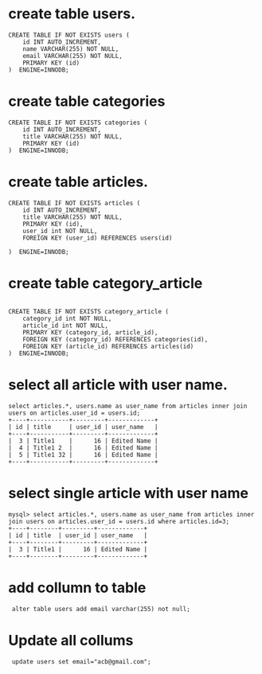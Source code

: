 # create table users.
```
CREATE TABLE IF NOT EXISTS users (
    id INT AUTO_INCREMENT,
    name VARCHAR(255) NOT NULL,
    email VARCHAR(255) NOT NULL,
    PRIMARY KEY (id)
)  ENGINE=INNODB;
```

# create table categories

```
CREATE TABLE IF NOT EXISTS categories (
    id INT AUTO_INCREMENT,
    title VARCHAR(255) NOT NULL,
    PRIMARY KEY (id)
)  ENGINE=INNODB;
```

# create table articles.
```
CREATE TABLE IF NOT EXISTS articles (
    id INT AUTO_INCREMENT,
    title VARCHAR(255) NOT NULL,
    PRIMARY KEY (id),
    user_id int NOT NULL,
    FOREIGN KEY (user_id) REFERENCES users(id)

)  ENGINE=INNODB;
```

# create table category_article
```

CREATE TABLE IF NOT EXISTS category_article (
    category_id int NOT NULL,
    article_id int NOT NULL,
    PRIMARY KEY (category_id, article_id),
    FOREIGN KEY (category_id) REFERENCES categories(id),
    FOREIGN KEY (article_id) REFERENCES articles(id)
)  ENGINE=INNODB;

```

# select all article with user name.

```
select articles.*, users.name as user_name from articles inner join users on articles.user_id = users.id;
+----+-----------+---------+-------------+
| id | title     | user_id | user_name   |
+----+-----------+---------+-------------+
|  3 | Title1    |      16 | Edited Name |
|  4 | Title1 2  |      16 | Edited Name |
|  5 | Title1 32 |      16 | Edited Name |
+----+-----------+---------+-------------+

```

# select single article with user name

```
mysql> select articles.*, users.name as user_name from articles inner join users on articles.user_id = users.id where articles.id=3;
+----+--------+---------+-------------+
| id | title  | user_id | user_name   |
+----+--------+---------+-------------+
|  3 | Title1 |      16 | Edited Name |
+----+--------+---------+-------------+
```

# add collumn to table

```
 alter table users add email varchar(255) not null;

```
# Update all collums 
```
 update users set email="acb@gmail.com";

```